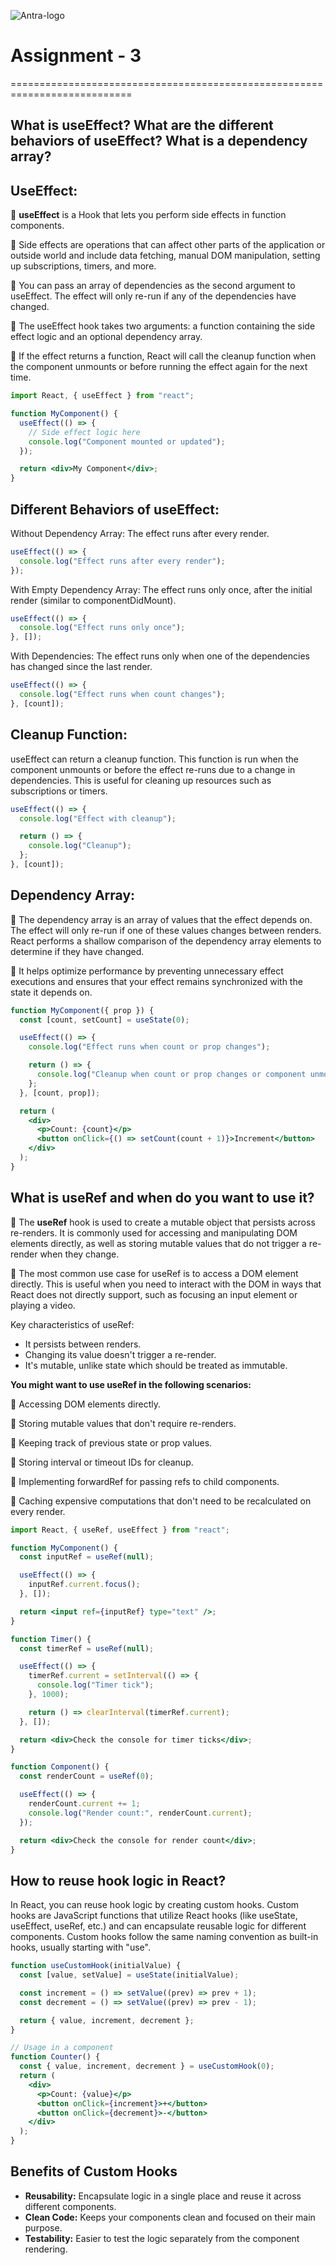 ![Antra-logo](https://github.com/user-attachments/assets/9db2d170-9512-4225-b245-e2a71c13f171)

# Assignment - 3

===========================================================================

<!-- What is useEffect? What are the different behaviors of useEffect? What is a dependency array?
What is useRef and when do you want to use it?
How to reuse hook logic in React? -->

## What is useEffect? What are the different behaviors of useEffect? What is a dependency array?

## UseEffect:

🎯 **useEffect** is a Hook that lets you perform side effects in function components.

🎯 Side effects are operations that can affect other parts of the application or outside world and include data fetching, manual DOM manipulation, setting up subscriptions, timers, and more.

🎯 You can pass an array of dependencies as the second argument to useEffect. The effect will only re-run if any of the dependencies have changed.

🎯 The useEffect hook takes two arguments: a function containing the side effect logic and an optional dependency array.

🎯 If the effect returns a function, React will call the cleanup function when the component unmounts or before running the effect again for the next time.

```jsx
import React, { useEffect } from "react";

function MyComponent() {
  useEffect(() => {
    // Side effect logic here
    console.log("Component mounted or updated");
  });

  return <div>My Component</div>;
}
```

## Different Behaviors of useEffect:

Without Dependency Array: The effect runs after every render.

```jsx
useEffect(() => {
  console.log("Effect runs after every render");
});
```

With Empty Dependency Array: The effect runs only once, after the initial render (similar to componentDidMount).

```jsx
useEffect(() => {
  console.log("Effect runs only once");
}, []);
```

With Dependencies: The effect runs only when one of the dependencies has changed since the last render.

```jsx
useEffect(() => {
  console.log("Effect runs when count changes");
}, [count]);
```

## Cleanup Function:

useEffect can return a cleanup function. This function is run when the component unmounts or before the effect re-runs due to a change in dependencies. This is useful for cleaning up resources such as subscriptions or timers.

```jsx
useEffect(() => {
  console.log("Effect with cleanup");

  return () => {
    console.log("Cleanup");
  };
}, [count]);
```

## Dependency Array:

🎯 The dependency array is an array of values that the effect depends on. The effect will only re-run if one of these values changes between renders. React performs a shallow comparison of the dependency array elements to determine if they have changed.

🎯 It helps optimize performance by preventing unnecessary effect executions and ensures that your effect remains synchronized with the state it depends on.

```jsx
function MyComponent({ prop }) {
  const [count, setCount] = useState(0);

  useEffect(() => {
    console.log("Effect runs when count or prop changes");

    return () => {
      console.log("Cleanup when count or prop changes or component unmounts");
    };
  }, [count, prop]);

  return (
    <div>
      <p>Count: {count}</p>
      <button onClick={() => setCount(count + 1)}>Increment</button>
    </div>
  );
}
```

## What is useRef and when do you want to use it?

🎯 The **useRef** hook is used to create a mutable object that persists across re-renders. It is commonly used for accessing and manipulating DOM elements directly, as well as storing mutable values that do not trigger a re-render when they change.

🎯 The most common use case for useRef is to access a DOM element directly. This is useful when you need to interact with the DOM in ways that React does not directly support, such as focusing an input element or playing a video.

Key characteristics of useRef:

- It persists between renders.
- Changing its value doesn't trigger a re-render.
- It's mutable, unlike state which should be treated as immutable.

**You might want to use useRef in the following scenarios:**

🎯 Accessing DOM elements directly.

🎯 Storing mutable values that don't require re-renders.

🎯 Keeping track of previous state or prop values.

🎯 Storing interval or timeout IDs for cleanup.

🎯 Implementing forwardRef for passing refs to child components.

🎯 Caching expensive computations that don't need to be recalculated on every render.

```jsx
import React, { useRef, useEffect } from "react";

function MyComponent() {
  const inputRef = useRef(null);

  useEffect(() => {
    inputRef.current.focus();
  }, []);

  return <input ref={inputRef} type="text" />;
}
```

```jsx
function Timer() {
  const timerRef = useRef(null);

  useEffect(() => {
    timerRef.current = setInterval(() => {
      console.log("Timer tick");
    }, 1000);

    return () => clearInterval(timerRef.current);
  }, []);

  return <div>Check the console for timer ticks</div>;
}
```

```jsx
function Component() {
  const renderCount = useRef(0);

  useEffect(() => {
    renderCount.current += 1;
    console.log("Render count:", renderCount.current);
  });

  return <div>Check the console for render count</div>;
}
```

## How to reuse hook logic in React?

In React, you can reuse hook logic by creating custom hooks. Custom hooks are JavaScript functions that utilize React hooks (like useState, useEffect, useRef, etc.) and can encapsulate reusable logic for different components. Custom hooks follow the same naming convention as built-in hooks, usually starting with "use".

```jsx
function useCustomHook(initialValue) {
  const [value, setValue] = useState(initialValue);

  const increment = () => setValue((prev) => prev + 1);
  const decrement = () => setValue((prev) => prev - 1);

  return { value, increment, decrement };
}

// Usage in a component
function Counter() {
  const { value, increment, decrement } = useCustomHook(0);
  return (
    <div>
      <p>Count: {value}</p>
      <button onClick={increment}>+</button>
      <button onClick={decrement}>-</button>
    </div>
  );
}
```

## Benefits of Custom Hooks

- **Reusability:** Encapsulate logic in a single place and reuse it across different components.
- **Clean Code:** Keeps your components clean and focused on their main purpose.
- **Testability:** Easier to test the logic separately from the component rendering.
